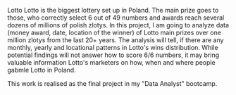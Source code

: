 Lotto
Lotto is the biggest lottery set up in Poland. The main prize goes to those, who correctly select 6 out of 49 numbers and awards reach several dozens of millions of polish zlotys.
In this project, I am going to analyze data (money award, date, location of the winner) of Lotto main prizes over one million zlotys from the last 20+ years. The analysis will tell, if there are any monthly, yearly and locational patterns in Lotto's wins distribution. While potential findings will not answer how to score 6/6 numbers, it may bring valuable information Lotto's marketers on how, when and where people gabmle Lotto in Poland.

This work is realised as the final project in my "Data Analyst" bootcamp.
